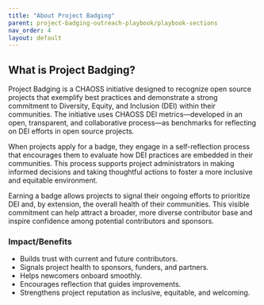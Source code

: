 ```yaml
---
title: "About Project Badging"
parent: project-badging-outreach-playbook/playbook-sections
nav_order: 4
layout: default
---
```


## What is Project Badging?
Project Badging is a CHAOSS initiative designed to recognize open source projects that exemplify best practices and demonstrate a strong commitment to Diversity, Equity, and Inclusion (DEI) within their communities. The initiative uses CHAOSS DEI metrics—developed in an open, transparent, and collaborative process—as benchmarks for reflecting on DEI efforts in open source projects.

When projects apply for a badge, they engage in a self-reflection process that encourages them to evaluate how DEI practices are embedded in their communities. This process supports project administrators in making informed decisions and taking thoughtful actions to foster a more inclusive and equitable environment.

Earning a badge allows projects to signal their ongoing efforts to prioritize DEI and, by extension, the overall health of their communities. This visible commitment can help attract a broader, more diverse contributor base and inspire confidence among potential contributors and sponsors.

### Impact/Benefits
- Builds trust with current and future contributors.  
- Signals project health to sponsors, funders, and partners.  
- Helps newcomers onboard smoothly.  
- Encourages reflection that guides improvements.  
- Strengthens project reputation as inclusive, equitable, and welcoming.
